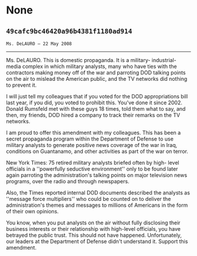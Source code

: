 # None
## `49cafc9bc46420a96b4381f1180ad914`
`Ms. DeLAURO — 22 May 2008`

---


Ms. DeLAURO. This is domestic propaganda. It is a military-
industrial-media complex in which military analysts, many who have ties 
with the contractors making money off of the war and parroting DOD 
talking points on the air to mislead the American public, and the TV 
networks did nothing to prevent it.

I will just tell my colleagues that if you voted for the DOD 
appropriations bill last year, if you did, you voted to prohibit this. 
You've done it since 2002. Donald Rumsfeld met with these guys 18 
times, told them what to say, and then, my friends, DOD hired a company 
to track their remarks on the TV networks.



I am proud to offer this amendment with my colleagues. This has been 
a secret propaganda program within the Department of Defense to use 
military analysts to generate positive news coverage of the war in 
Iraq, conditions on Guantanamo, and other activities as part of the war 
on terror.

New York Times: 75 retired military analysts briefed often by high-
level officials in a ''powerfully seductive environment'' only to be 
found later again parroting the administration's talking points on 
major television news programs, over the radio and through newspapers.

Also, the Times reported internal DOD documents described the 
analysts as ''message force multipliers'' who could be counted on to 
deliver the administration's themes and messages to millions of 
Americans in the form of their own opinions.

You know, when you put analysts on the air without fully disclosing 
their business interests or their relationship with high-level 
officials, you have betrayed the public trust. This should not have 
happened. Unfortunately, our leaders at the Department of Defense 
didn't understand it. Support this amendment.